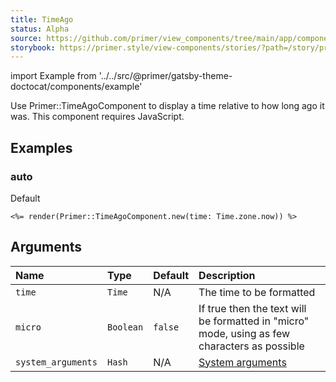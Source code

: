 ```yaml
---
title: TimeAgo
status: Alpha
source: https://github.com/primer/view_components/tree/main/app/components/primer/time_ago_component.rb
storybook: https://primer.style/view-components/stories/?path=/story/primer-time-ago-component
---
```


import Example from '../../src/@primer/gatsby-theme-doctocat/components/example'

<!-- Warning: AUTO-GENERATED file, do not edit. Add code comments to your Ruby instead <3 -->

Use Primer::TimeAgoComponent to display a time relative to how long ago it was. This component requires JavaScript.

## Examples

### auto

Default

<Example src="<time-ago datetime='2021-03-03T16:53:55Z' class='no-wrap '>Mar 3, 2021</time-ago>" />

```erb
<%= render(Primer::TimeAgoComponent.new(time: Time.zone.now)) %>
```

## Arguments

| Name | Type | Default | Description |
| :- | :- | :- | :- |
| `time` | `Time` | N/A | The time to be formatted |
| `micro` | `Boolean` | `false` | If true then the text will be formatted in "micro" mode, using as few characters as possible |
| `system_arguments` | `Hash` | N/A | [System arguments](/system-arguments) |
